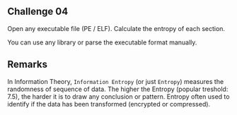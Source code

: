 ## Challenge 04

Open any executable file (PE / ELF). Calculate the entropy of each section.

You can use any library or parse the executable format manually.

## Remarks

In Information Theory, `Information Entropy` (or just `Entropy`) measures the randomness of sequence of data. The higher the Entropy (popular treshold: 7.5), the harder it is to draw any conclusion or pattern. Entropy often used to identify if the data has been transformed (encrypted or compressed).